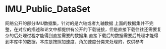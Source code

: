 # IMU_Public_DataSet
网络公开的部分IMU数据集，针对的是六轴或者九轴数据
上面的数据集并不完整，在对应的描述和论文中都提供有公开的下载链接，但是直接下载往往还需要复杂的后处理过程才能得到直接需要的数据集
直接下载后的数据需要后处理才能得到本库中的数据，本库是按照加速度、角加速度分类来处理的，仅供参考
